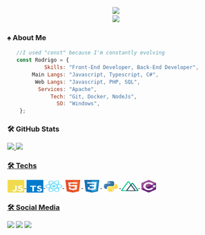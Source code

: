 <div align='center'>
    <img src='https://github.com/rodrigofplourenco.png' height='128px' weidth'128px' target="_blank"><br>
    <img src="https://readme-typing-svg.herokuapp.com?color=%2323B836&center=true&vCenter=true&multiline=true&width=600&height=65&lines=Hello+Friend!;My+name+is+Rodrigo%2C+and+I'm+a+Full-Stack+developer!">
</div>

</div>
  
  ### ♠️ About Me 
 
```js
   //I used "const" because I'm constantly evolving
   const Rodrigo = {
            Skills: "Front-End Developer, Back-End Developer",
        Main Langs: "Javascript, Typescript, C#",
         Web Langs: "Javascript, PHP, SQL",
          Services: "Apache",
              Tech: "Git, Docker, NodeJs",
                SO: "Windows",
    };
```

 ### 🛠️ GitHub Stats

<div align="center" style="display: flex">
  <a href="https://github.com/rlourenco-odoogap">
  <img height="200em" src="https://activity-graph.herokuapp.com/graph?username=rlourenco-odoogap&theme=github&bg_color=20232a&hide_border=true"/>
  <img height="200em" src="https://github-readme-stats.vercel.app/api/top-langs/?username=rlourenco-odoogap&hide_border=1&theme=dracula&hide=issues&langs_count=5&custom_title=Top%20Languages"/>
</div>
  
### 🛠️ Techs
  
<div style="display: inline_block">
  <img align="center" alt="rodrigofplourenco-Js" height="30" width="40" src="https://raw.githubusercontent.com/devicons/devicon/master/icons/javascript/javascript-plain.svg">
  <img align="center" alt="rodrigofplourenco-Ts" height="30" width="40" src="https://raw.githubusercontent.com/devicons/devicon/master/icons/typescript/typescript-plain.svg">
  <img align="center" alt="rodrigofplourenco-React" height="30" width="40" src="https://raw.githubusercontent.com/devicons/devicon/master/icons/react/react-original.svg">
  <img align="center" alt="rodrigofplourenco-HTML" height="30" width="40" src="https://raw.githubusercontent.com/devicons/devicon/master/icons/html5/html5-original.svg">
  <img align="center" alt="rodrigofplourenco-CSS" height="30" width="40" src="https://raw.githubusercontent.com/devicons/devicon/master/icons/css3/css3-original.svg">
  <img align="center" alt="rodrigofplourenco-Python" height="30" width="40" src="https://raw.githubusercontent.com/devicons/devicon/master/icons/python/python-original.svg">
   <img align="center" alt="rodrigofplourenco-Nuxt" height="30" width="40" src="https://raw.githubusercontent.com/devicons/devicon/master/icons/nuxtjs/nuxtjs-original.svg">
  <img align="center" alt="rodrigofplourenco-Csharp" height="30" width="40" src="https://raw.githubusercontent.com/devicons/devicon/master/icons/csharp/csharp-original.svg">

</div>
 
### 🛠️ Social Media
  
<div> 
  <a href="https://instagram.com/rodrigofplourenco" target="_blank"><img src="https://img.shields.io/badge/-Instagram-%23E4405F?style=for-the-badge&logo=instagram&logoColor=white" target="_blank"></a>
 <a href="https://discord.gg/KhNtBPnbUr" target="_blank"><img src="https://img.shields.io/badge/Discord-7289DA?style=for-the-badge&logo=discord&logoColor=white" target="_blank"></a> 
  <a href = "mailto:rlourenco@odoogap.com"><img src="https://img.shields.io/badge/-Gmail-%23333?style=for-the-badge&logo=gmail&logoColor=white" target="_blank"></a>
</div>

